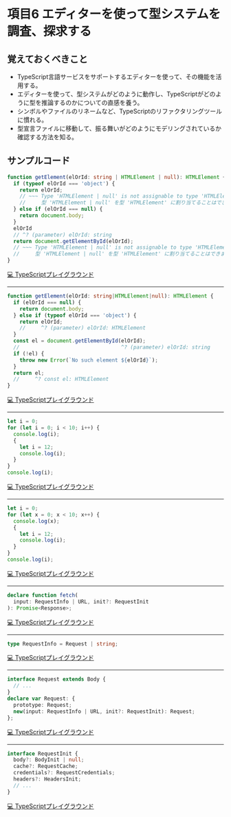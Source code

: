 # 項目6  エディターを使って型システムを調査、探求する

## 覚えておくべきこと

* TypeScript言語サービスをサポートするエディターを使って、その機能を活用する。
* エディターを使って、型システムがどのように動作し、TypeScriptがどのように型を推論するのかについての直感を養う。
* シンボルやファイルのリネームなど、TypeScriptのリファクタリングツールに慣れる。
* 型宣言ファイルに移動して、振る舞いがどのようにモデリングされているか確認する方法を知る。

## サンプルコード

```ts
function getElement(elOrId: string | HTMLElement | null): HTMLElement {
  if (typeof elOrId === 'object') {
    return elOrId;
    // ~~~ Type 'HTMLElement | null' is not assignable to type 'HTMLElement'
    //     型 'HTMLElement | null' を型 'HTMLElement' に割り当てることはできません。
  } else if (elOrId === null) {
    return document.body;
  }
  elOrId
  // ^? (parameter) elOrId: string
  return document.getElementById(elOrId);
  // ~~~ Type 'HTMLElement | null' is not assignable to type 'HTMLElement'
  //     型 'HTMLElement | null' を型 'HTMLElement' に割り当てることはできません。
}
```

[💻 TypeScriptプレイグラウンド](https://www.typescriptlang.org/ja/play/?ts=5.8.2#code/GYVwdgxgLglg9mABAcwKZQKIBtUFtVhQAUqWA8gE4CSAJgFyIDOUFMYyiAPogBIAqAWQAy2PAShdEYEFiwBKBv2Gj8hRAG8AUIkQxgiIlACeAB1Rx9pSrUQBee4gDkcAEYArVNEdyN2nYgp0EAokK2oaAG4-HQB6GMQAPyTEPlNUJyURHFUJbmlZR11GKTgJAENGRhhkMDKXHEQoOEa0jMEssUJHaMQ4-x1AaPU25WzxSXysQsAkhiHHTJVxQsBrBkAnJUAohkBlfUAzBkBohkBlBkALBkB7BkBzBkBZBkA-BkBtBkBkhkAgBj8AX0RSRnS9AzCbe1spGXlfP1AlBgkgaHAICAcgA6FxwGhGKI6R5+L40Px9AB6AH4DCYyhQyvgoKgKD40QxmKx2H5gaDEODITC0JhRoQAEJGWgkcjhORI3rxJIJFKtObtBZqPL-QowYpgUqICpVGp1BpNFpmYYdHLdWLxfqzeZs3J-AqIGbayVQZbrbb7Y7na73TSPIA)

----

```ts
function getElement(elOrId: string|HTMLElement|null): HTMLElement {
  if (elOrId === null) {
    return document.body;
  } else if (typeof elOrId === 'object') {
    return elOrId;
    //     ^? (parameter) elOrId: HTMLElement
  }
  const el = document.getElementById(elOrId);
  //                                 ^? (parameter) elOrId: string
  if (!el) {
    throw new Error(`No such element ${elOrId}`);
  }
  return el;
  //     ^? const el: HTMLElement
}
```

[💻 TypeScriptプレイグラウンド](https://www.typescriptlang.org/ja/play/?ts=5.8.2#code/GYVwdgxgLglg9mABAcwKZQKIBtUFtVhQAUqWA8gE4CSAJgFyIDOUFMYyAPgBIAqAsgBlseAlA5gQWLAEoGvQcPyFEAbwBQiRDGCIS5ajUQBeE4glTpqjZsQV0ICkhpwIIJVAB0AIzg0AngDc1gC+iKSMqFo6RFB+AA6ocDqklLTGpgDkcF4AVqjQGZbqNrb2jmH6tEElAPQ1JYgAegD8unEAhhTt+FCoFJYpBnL8QjjuIdYQCMwVxojOru4eaJhjogBCfrR6qTTS1Yh1DccnpyctbZ3d6H0DlfRMLGzI1tq6AISkRdaaUAAWFDgAHczKgQRgKICKEQAAYAOTgTBAED+FREygAJCpBrRgjD9hNNHYoA4kKQDkcShcpmAZqRhgo1oQ1MEgA)

----

```ts
let i = 0;
for (let i = 0; i < 10; i++) {
  console.log(i);
  {
    let i = 12;
    console.log(i);
  }
}
console.log(i);
```

[💻 TypeScriptプレイグラウンド](https://www.typescriptlang.org/ja/play/?ts=5.8.2#code/DYUwLgBAlhC8EAYDcAoAZgewE4QBSkhnmWggB4IBGEqAaloEoIBvFCCAYwwDsBnDUADpgGAOa4oDVO1bt2BUvEoAmaXK58BIYWIlS2EAL4pjG-kJHjJSIA)

----

```ts
let i = 0;
for (let x = 0; x < 10; x++) {
  console.log(x);
  {
    let i = 12;
    console.log(i);
  }
}
console.log(i);
```

[💻 TypeScriptプレイグラウンド](https://www.typescriptlang.org/ja/play/?ts=5.8.2#code/DYUwLgBAlhC8EAYDcAoAZgewE4QBSkgA85EkJiAeCARmXIGp6BKCAbxQggGMMA7AZwygAdMAwBzXISapO7TpwLQS1AEyyFPAUJCiJuKDI4QAvijNbBIsZMNIgA)

----

```ts
declare function fetch(
  input: RequestInfo | URL, init?: RequestInit
): Promise<Response>;
```

[💻 TypeScriptプレイグラウンド](https://www.typescriptlang.org/ja/play/?ts=5.8.2#code/CYUwxgNghgTiAEAzArgOzAFwJYHtVJAzAAsAKAKHni1QAdkMAueAJRAEdkQBnDASVSIc8AD7wAqiwAyAGmqosGAPzM2nHvwUZyASmYAFGDgC2WbiAA8bbrTzmAfAG4gA)

----

```ts
type RequestInfo = Request | string;
```

[💻 TypeScriptプレイグラウンド](https://www.typescriptlang.org/ja/play/?ts=5.8.2#code/C4TwDgpgBAShCOBXCBnYBJAdgMwPZQF5YFk0oAfKNAJwEtMBzAbiA)

----

```ts
interface Request extends Body {
  // ...
}
declare var Request: {
  prototype: Request;
  new(input: RequestInfo | URL, init?: RequestInit): Request;
};
```

[💻 TypeScriptプレイグラウンド](https://www.typescriptlang.org/ja/play/?ts=5.8.2#code/JYOwLgpgTgZghgYwgAgEoQI4FcIGczIQAekIAJrsgEID2ZAnsgN4BQyyA9B8gHR8sBfFmQgIANnCgoAbpLSYc+AFzM2yAA5QaYbfXUQV6bHjABuNSAgB3ABSh1WMIYUmAkiBg1kAH2QBVVAAZABpkUGAwAH5nY3x3CIBKGMUzQVMgA)

----

```ts
interface RequestInit {
  body?: BodyInit | null;
  cache?: RequestCache;
  credentials?: RequestCredentials;
  headers?: HeadersInit;
  // ...
}
```

[💻 TypeScriptプレイグラウンド](https://www.typescriptlang.org/ja/play/?ts=5.8.2#code/JYOwLgpgTgZghgYwgAgEoQI4FcIGcwCSIwYyA3gFDLIBGA9gCYCeA-AFzIBCjTRJyAH2QgsAG1EBuKsgSIAFhHZpMOfAGF5EKdQRQIDCOGBxRuJemx4wavQaMnc25ArgGoZjgAkIr6Lj5gTgD0QcgAdBEUAL5AA)
